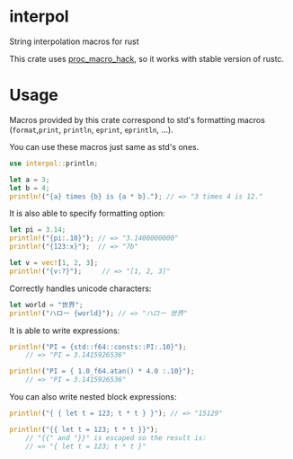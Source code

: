 # interpol
String interpolation macros for rust

This crate uses [proc_macro_hack](https://crates.io/crates/proc-macro-hack), so it works with stable version of rustc.

# Usage

Macros provided by this crate correspond to std's formatting macros (`format`,`print`, `println`, `eprint`, `eprintln`, ...).

You can use these macros just same as std's ones.

```rust
use interpol::println;

let a = 3;
let b = 4;
println!("{a} times {b} is {a * b}."); // => "3 times 4 is 12."
```

It is also able to specify formatting option:

```rust
let pi = 3.14;
println!("{pi:.10}"); // => "3.1400000000"
println!("{123:x}");  // => "7b"

let v = vec![1, 2, 3];
println!("{v:?}");     // => "[1, 2, 3]"
```

Correctly handles unicode characters:

```rust
let world = "世界";
println!("ハロー {world}"); // => "ハロー 世界"
```

It is able to write expressions:

```rust
println!("PI = {std::f64::consts::PI:.10}");
    // => "PI = 3.1415926536"

println!("PI = { 1.0_f64.atan() * 4.0 :.10}");
    // => "PI = 3.1415926536"
```

You can also write nested block expressions:

```rust
println!("{ { let t = 123; t * t } }"); // => "15129"

println!("{{ let t = 123; t * t }}");
    // "{{" and "}}" is escaped so the result is:
    // => "{ let t = 123; t * t }"

```
